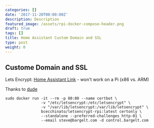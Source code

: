 ```yaml
---
categories: []
date: '2017-11-20T00:00:00Z'
description: Description
featured_image: /assets/rpi-docker-compose-header.png
draft: true
tags: []
title: Home Assistant Custom Domain and SSL
type: post
weight: 0
---
```


## Custome Domain and SSL 


Lets Encrypt:
[Home Assistant Link](https://home-assistant.io/blog/2015/12/13/setup-encryption-using-lets-encrypt/) - won't work on a Pi (x86 vs. ARM)

Thanks to [dude](https://hub.docker.com/r/bcecchinato/letsencrypt-rpi/)

```shell
sudo docker run -it --rm -p 80:80 --name certbot \
                -v "/etc/letsencrypt:/etc/letsencrypt" \
                -v "/var/lib/letsencrypt:/var/lib/letsencrypt" \
                bcecchinato/letsencrypt-rpi:latest certonly \
                --standalone --preferred-challenges http-01 \
                --email steve@bargelt.com -d control.bargelt.com
```
